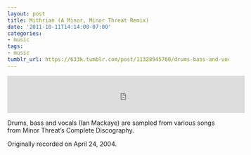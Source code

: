 ```yaml
---
layout: post
title: Mithrian (A Minor, Minor Threat Remix)
date: '2011-10-11T14:14:00-07:00'
categories:
- music
tags:
- music
tumblr_url: https://633k.tumblr.com/post/11328945760/drums-bass-and-vocals-ian-mackaye-are-sampled
---
```

<iframe class="tumblr_audio_player tumblr_audio_player_11328945760"
src="https://633k.tumblr.com/post/11328945760/audio_player_iframe/633k/tumblr_lsx70jAf7a1qz70ln?audio_file=https%3A%2F%2Fa.tumblr.com%2Ftumblr_lsx70jAf7a1qz70lno1.mp3"
frameborder="0" allowtransparency="true" scrolling="no" width="540"
height="85"></iframe>  

Drums, bass and vocals (Ian Mackaye) are sampled from various songs from Minor
Threat’s Complete Discography.

Originally recorded on April 24, 2004.

